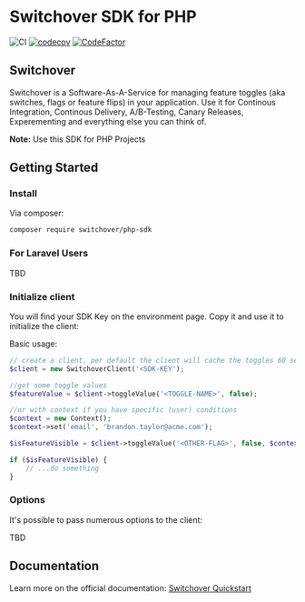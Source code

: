# Switchover SDK for PHP

![CI](https://github.com/switchover-io/php-sdk/workflows/CI/badge.svg)
[![codecov](https://codecov.io/gh/switchover-io/php-sdk/branch/main/graph/badge.svg?token=eoSgEfaI5J)](https://codecov.io/gh/switchover-io/php-sdk)
[![CodeFactor](https://www.codefactor.io/repository/github/switchover-io/php-sdk/badge)](https://www.codefactor.io/repository/github/switchover-io/php-sdk)
## Switchover

Switchover is a Software-As-A-Service for managing feature toggles (aka switches, flags or feature flips) in your application. Use it for Continous Integration, Continous Delivery, A/B-Testing, Canary Releases, Experementing and everything else you can think of.

__Note:__
Use this SDK for PHP Projects

## Getting Started


### Install

Via composer:

```bash
composer require switchover/php-sdk
```

### For Laravel Users

TBD


### Initialize client

You will find your SDK Key on the environment page. Copy it and use it to initialize the client:

Basic usage:

```php
// create a client, per default the client will cache the toggles 60 seconds
$client = new SwitchoverClient('<SDK-KEY');

//get some toggle values
$featureValue = $client->toggleValue('<TOGGLE-NAME>', false);

//or with context if you have specific (user) conditions
$context = new Context();
$context->set('email', 'brandon.taylor@acme.com');

$isFeatureVisible = $client->toggleValue('<OTHER-FLAG>', false, $context);

if ($isFeatureVisible) {
    // ...do something
}
```

### Options

It's possible to pass numerous options to the client:

TBD



## Documentation

Learn more on the official documentation: <a href="https://support.switch-over.io/docs/quick-primer">Switchover Quickstart</a>







